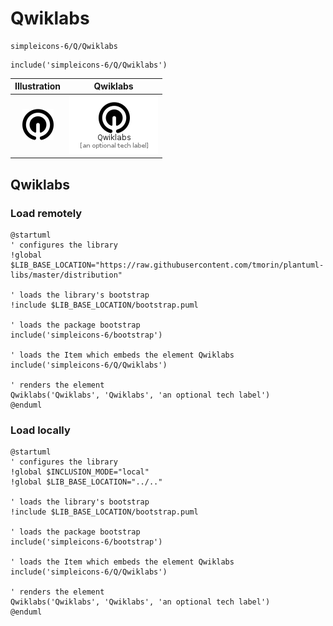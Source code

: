 # Qwiklabs


```text
simpleicons-6/Q/Qwiklabs
```

```text
include('simpleicons-6/Q/Qwiklabs')
```



| Illustration | Qwiklabs |
| :---: | :---: |
| ![illustration for Illustration](../../simpleicons-6/Q/Qwiklabs.png) | ![illustration for Qwiklabs](../../simpleicons-6/Q/Qwiklabs.Local.png) |




## Qwiklabs

### Load remotely
```plantuml
@startuml
' configures the library
!global $LIB_BASE_LOCATION="https://raw.githubusercontent.com/tmorin/plantuml-libs/master/distribution"

' loads the library's bootstrap
!include $LIB_BASE_LOCATION/bootstrap.puml

' loads the package bootstrap
include('simpleicons-6/bootstrap')

' loads the Item which embeds the element Qwiklabs
include('simpleicons-6/Q/Qwiklabs')

' renders the element
Qwiklabs('Qwiklabs', 'Qwiklabs', 'an optional tech label')
@enduml
```

### Load locally
```plantuml
@startuml
' configures the library
!global $INCLUSION_MODE="local"
!global $LIB_BASE_LOCATION="../.."

' loads the library's bootstrap
!include $LIB_BASE_LOCATION/bootstrap.puml

' loads the package bootstrap
include('simpleicons-6/bootstrap')

' loads the Item which embeds the element Qwiklabs
include('simpleicons-6/Q/Qwiklabs')

' renders the element
Qwiklabs('Qwiklabs', 'Qwiklabs', 'an optional tech label')
@enduml
```

